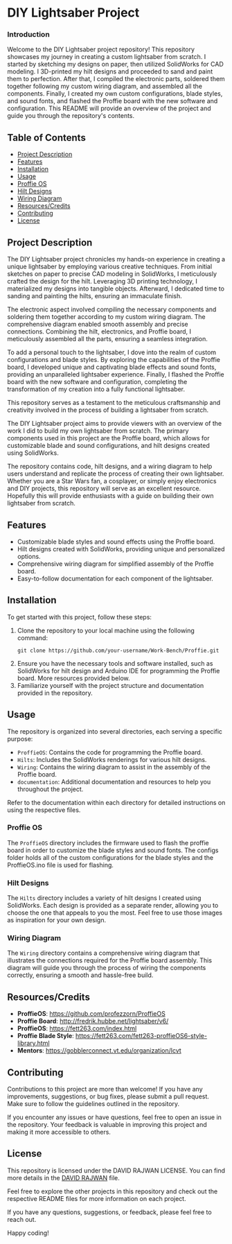 # DIY Lightsaber Project

### Introduction

Welcome to the DIY Lightsaber project repository! This repository showcases my journey in creating a custom lightsaber from scratch. I started by sketching my designs on paper, then utilized SolidWorks for CAD modeling. I 3D-printed my hilt designs and proceeded to sand and paint them to perfection. After that, I compiled the electronic parts, soldered them together following my custom wiring diagram, and assembled all the components. Finally, I created my own custom configurations, blade styles, and sound fonts, and flashed the Proffie board with the new software and configuration. This README will provide an overview of the project and guide you through the repository's contents.

## Table of Contents

- [Project Description](#project-description)
- [Features](#features)
- [Installation](#installation)
- [Usage](#usage)
- [Proffie OS](#proffie-os)
- [Hilt Designs](#hilt-designs)
- [Wiring Diagram](#wiring-diagram)
- [Resources/Credits](#resourcescredits)
- [Contributing](#contributing)
- [License](#license)

## Project Description

The DIY Lightsaber project chronicles my hands-on experience in creating a unique lightsaber by employing various creative techniques. From initial sketches on paper to precise CAD modeling in SolidWorks, I meticulously crafted the design for the hilt. Leveraging 3D printing technology, I materialized my designs into tangible objects. Afterward, I dedicated time to sanding and painting the hilts, ensuring an immaculate finish.

The electronic aspect involved compiling the necessary components and soldering them together according to my custom wiring diagram. The comprehensive diagram enabled smooth assembly and precise connections. Combining the hilt, electronics, and Proffie board, I meticulously assembled all the parts, ensuring a seamless integration.

To add a personal touch to the lightsaber, I dove into the realm of custom configurations and blade styles. By exploring the capabilities of the Proffie board, I developed unique and captivating blade effects and sound fonts, providing an unparalleled lightsaber experience. Finally, I flashed the Proffie board with the new software and configuration, completing the transformation of my creation into a fully functional lightsaber.

This repository serves as a testament to the meticulous craftsmanship and creativity involved in the process of building a lightsaber from scratch.

The DIY Lightsaber project aims to provide viewers with an overview of the work I did to build my own lightsaber from scratch. The primary components used in this project are the Proffie board, which allows for customizable blade and sound configurations, and hilt designs created using SolidWorks.

The repository contains code, hilt designs, and a wiring diagram to help users understand and replicate the process of creating their own lightsaber. Whether you are a Star Wars fan, a cosplayer, or simply enjoy electronics and DIY projects, this repository will serve as an excellent resource. Hopefully this will provide enthusiasts with a guide on building their own lightsaber from scratch.

## Features

- Customizable blade styles and sound effects using the Proffie board.
- Hilt designs created with SolidWorks, providing unique and personalized options.
- Comprehensive wiring diagram for simplified assembly of the Proffie board.
- Easy-to-follow documentation for each component of the lightsaber.

## Installation

To get started with this project, follow these steps:

1. Clone the repository to your local machine using the following command:
   ```
   git clone https://github.com/your-username/Work-Bench/Proffie.git
   ```
2. Ensure you have the necessary tools and software installed, such as SolidWorks for hilt design and Arduino IDE for programming the Proffie board. More resources provided below.
3. Familiarize yourself with the project structure and documentation provided in the repository.

## Usage

The repository is organized into several directories, each serving a specific purpose:

- `ProffieOS`: Contains the code for programming the Proffie board.
- `Hilts`: Includes the SolidWorks renderings for various hilt designs.
- `Wiring`: Contains the wiring diagram to assist in the assembly of the Proffie board.
- `documentation`: Additional documentation and resources to help you throughout the project.

Refer to the documentation within each directory for detailed instructions on using the respective files.

### Proffie OS

The `ProffieOS` directory includes the firmware used to flash the proffie board in order to customize the blade styles and sound fonts.
The configs folder holds all of the custom configurations for the blade styles and the ProffieOS.ino file is used for flashing. 

### Hilt Designs

The `Hilts` directory includes a variety of hilt designs I created using SolidWorks. Each design is provided as a separate render, allowing you to choose the one that appeals to you the most. Feel free to use those images as inspiration for your own design. 

### Wiring Diagram

The `Wiring` directory contains a comprehensive wiring diagram that illustrates the connections required for the Proffie board assembly. This diagram will guide you through the process of wiring the components correctly, ensuring a smooth and hassle-free build.

## Resources/Credits

- **ProffieOS**: https://github.com/profezzorn/ProffieOS
- **Proffie Board**: http://fredrik.hubbe.net/lightsaber/v6/
- **ProffieOS**: https://fett263.com/index.html
- **Proffie Blade Style**: https://fett263.com/fett263-proffieOS6-style-library.html
- **Mentors**: https://gobblerconnect.vt.edu/organization/lcvt

## Contributing

Contributions to this project are more than welcome! If you have any improvements, suggestions, or bug fixes, please submit a pull request. Make sure to follow the guidelines outlined in the repository.

If you encounter any issues or have questions, feel free to open an issue in the repository. Your feedback is valuable in improving this project and making it more accessible to others.

## License

This repository is licensed under the DAVID RAJWAN LICENSE. You can find more details in the [DAVID RAJWAN](DR) file.

Feel free to explore the other projects in this repository and check out the respective README files for more information on each project.

If you have any questions, suggestions, or feedback, please feel free to reach out.

Happy coding!